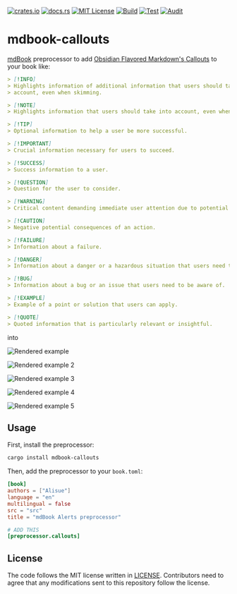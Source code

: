 [![crates.io](https://img.shields.io/crates/v/mdbook-alerts.svg)](https://crates.io/crates/mdbook-alerts)
[![docs.rs](https://docs.rs/mdbook-alerts/badge.svg)](https://docs.rs/mdbook-alerts)
[![MIT License](https://img.shields.io/badge/license-MIT-blue.svg)](./LICENSE)
[![Build](https://github.com/lambdalisue/rs-mdbook-alerts/actions/workflows/build.yml/badge.svg)](https://github.com/lambdalisue/rs-mdbook-alerts/actions/workflows/build.yml)
[![Test](https://github.com/lambdalisue/rs-mdbook-alerts/actions/workflows/test.yml/badge.svg)](https://github.com/lambdalisue/rs-mdbook-alerts/actions/workflows/test.yml)
[![Audit](https://github.com/lambdalisue/rs-mdbook-alerts/actions/workflows/audit.yml/badge.svg)](https://github.com/lambdalisue/rs-mdbook-alerts/actions/workflows/audit.yml)

# mdbook-callouts


[mdBook] preprocessor to add [Obsidian Flavored Markdown's Callouts](https://help.obsidian.md/Editing+and+formatting/Callouts) to your book like:

```markdown
> [!INFO]
> Highlights information of additional information that users should take into
> account, even when skimming.

> [!NOTE]
> Highlights information that users should take into account, even when skimming.

> [!TIP]
> Optional information to help a user be more successful.

> [!IMPORTANT]
> Crucial information necessary for users to succeed.

> [!SUCCESS]
> Success information to a user.

> [!QUESTION]
> Question for the user to consider.

> [!WARNING]
> Critical content demanding immediate user attention due to potential risks.

> [!CAUTION]
> Negative potential consequences of an action.

> [!FAILURE]
> Information about a failure.

> [!DANGER]
> Information about a danger or a hazardous situation that users need to avoid.

> [!BUG]
> Information about a bug or an issue that users need to be aware of.

> [!EXAMPLE]
> Example of a point or solution that users can apply.

> [!QUOTE]
> Quoted information that is particularly relevant or insightful.
```

into

![Rendered example](https://github.com/GrayJack/rs-mdbook-callouts/blob/main/example/example-light.png?raw=true)

![Rendered example 2](https://github.com/GrayJack/rs-mdbook-callouts/blob/main/example/example-rust.png?raw=true)

![Rendered example 3](https://github.com/GrayJack/rs-mdbook-callouts/blob/main/example/example-coal.png?raw=true)

![Rendered example 4](https://github.com/GrayJack/rs-mdbook-callouts/blob/main/example/example-navy.png?raw=true)

![Rendered example 5](https://github.com/GrayJack/rs-mdbook-callouts/blob/main/example/example-ayu.png?raw=true)

[mdBook]: https://github.com/rust-lang/mdBook

## Usage

First, install the preprocessor:

```bash
cargo install mdbook-callouts
```

Then, add the preprocessor to your `book.toml`:

```toml
[book]
authors = ["Alisue"]
language = "en"
multilingual = false
src = "src"
title = "mdBook Alerts preprocessor"

# ADD THIS
[preprocessor.callouts]
```

## License

The code follows the MIT license written in [LICENSE](./LICENSE). Contributors
need to agree that any modifications sent to this repository follow the license.
